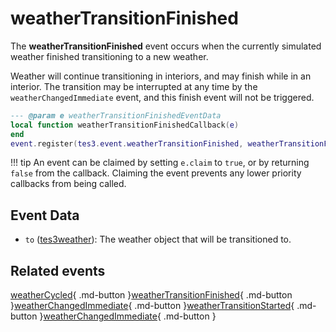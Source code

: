# weatherTransitionFinished
<div class="search_terms" style="display: none">weathertransitionfinished</div>

<!---
	This file is autogenerated. Do not edit this file manually. Your changes will be ignored.
	More information: https://github.com/MWSE/MWSE/tree/master/docs
-->

The **weatherTransitionFinished** event occurs when the currently simulated weather finished transitioning to a new weather.

Weather will continue transitioning in interiors, and may finish while in an interior. The transition may be interrupted at any time by the `weatherChangedImmediate` event, and this finish event will not be triggered.

```lua
--- @param e weatherTransitionFinishedEventData
local function weatherTransitionFinishedCallback(e)
end
event.register(tes3.event.weatherTransitionFinished, weatherTransitionFinishedCallback)
```

!!! tip
	An event can be claimed by setting `e.claim` to `true`, or by returning `false` from the callback. Claiming the event prevents any lower priority callbacks from being called.

## Event Data

* `to` ([tes3weather](../types/tes3weather.md)): The weather object that will be transitioned to.


## Related events

[weatherCycled](./weatherCycled.md){ .md-button }[weatherTransitionFinished](./weatherTransitionFinished.md){ .md-button }[weatherChangedImmediate](./weatherChangedImmediate.md){ .md-button }[weatherTransitionStarted](./weatherTransitionStarted.md){ .md-button }[weatherChangedImmediate](./weatherChangedImmediate.md){ .md-button }

